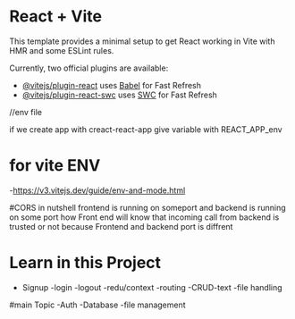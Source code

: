 # React + Vite

This template provides a minimal setup to get React working in Vite with HMR and some ESLint rules.

Currently, two official plugins are available:

- [@vitejs/plugin-react](https://github.com/vitejs/vite-plugin-react/blob/main/packages/plugin-react/README.md) uses [Babel](https://babeljs.io/) for Fast Refresh
- [@vitejs/plugin-react-swc](https://github.com/vitejs/vite-plugin-react-swc) uses [SWC](https://swc.rs/) for Fast Refresh


//env file 

if we create app with creact-react-app 
give variable with REACT_APP_env

# for vite ENV 

-https://v3.vitejs.dev/guide/env-and-mode.html

#CORS in nutshell
frontend is running on someport and backend is running on some port 
how Front end will know that incoming call from backend is trusted or not 
because Frontend and backend port is diffrent 

# Learn in this Project 
- Signup
-login
-logout
-redu/context
-routing
-CRUD-text
-file handling 

#main Topic 
-Auth
-Database
-file management